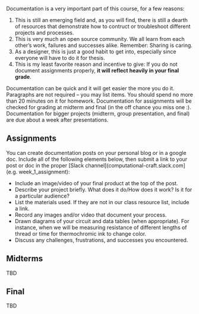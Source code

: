 Documentation is a very important part of this course, for a few reasons:

1. This is still an emerging field and, as you will find, there is still a dearth of resources that demonstrate how to contruct or troubleshoot different projects and processes.
2. This is very much an open source community. We all learn from each other’s work, failures and successes alike. Remember: Sharing is caring.
3. As a designer, this is just a good habit to get into, especially since everyone will have to do it for thesis.
4. This is my least favorite reason and incentive to give: If you do not document assignments properly, **it will reflect heavily in your final grade**.

Documentation can be quick and it will get easier the more you do it. Paragraphs are not required – you may list items. You should spend no more than 20 minutes on it for homework. Documentation for assignments will be checked for grading at midterm and final (in the off chance you miss one :). Documentation for bigger projects (midterm, group presentation, and final) are due about a week after presentations.

## Assignments
You can create documentation posts on your personal blog or in a google doc. Include all of the following elements below, then submit a link to your post or doc in the proper [Slack channel](computational-craft.slack.com] (e.g. week_1_assignment): 
- Include an image/video of your final product at the top of the post.
- Describe your project briefly. What does it do/How does it work? Is it for a particular audience?
- List the materials used. If they are not in our class resource list, include a link.
- Record any images and/or video that document your process.
- Drawn diagrams of your circuit and data tables (when appropriate). For instance, when we will be measuring resistance of different lengths of thread or time for thermochromic ink to change color.
- Discuss any challenges, frustrations, and successes you encountered.

## Midterms
TBD

## Final
TBD
